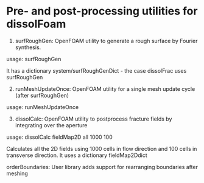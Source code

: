 # Pre- and post-processing utilities for dissolFoam

1) surfRoughGen: OpenFOAM utility to generate a rough surface by Fourier synthesis.

usage: surfRoughGen

It has a dictionary system/surfRoughGenDict - the case dissolFrac uses surfRoughGen

2) runMeshUpdateOnce: OpenFOAM utility for a single mesh update cycle (after surfRoughGen)

usage: runMeshUpdateOnce

3) dissolCalc: OpenFOAM utility to postprocess fracture fields by integrating over the aperture

usage: dissolCalc fieldMap2D all 1000 100

Calculates all the 2D fields using 1000 cells in flow direction and 100 cells in transverse direction. It uses a dictionary fieldMap2Ddict

orderBoundaries: User library adds support for rearranging boundaries after meshing

